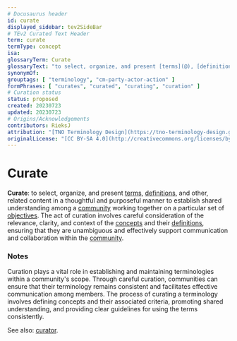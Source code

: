 ```yaml
---
# Docusaurus header
id: curate
displayed_sidebar: tev2SideBar
# TEv2 Curated Text Header
term: curate
termType: concept
isa:
glossaryTerm: Curate
glossaryText: "to select, organize, and present [terms](@), [definitions](@), and other, related content in a thoughtful and purposeful manner to establish shared understanding among a [community](@) working together on a particular set of [objectives](@)."
synonymOf:
grouptags: [ "terminology", "cm-party-actor-action" ]
formPhrases: [ "curates", "curated", "curating", "curation" ]
# Curation status
status: proposed
created: 20230723
updated: 20230723
# Origins/Acknowledgements
contributors: RieksJ
attribution: "[TNO Terminology Design](https://tno-terminology-design.github.io/tev2-specifications/docs)"
originalLicense: "[CC BY-SA 4.0](http://creativecommons.org/licenses/by-sa/4.0/?ref=chooser-v1)"
---
```


# Curate

**Curate**: to select, organize, and present [terms](@), [definitions](@), and other, related content in a thoughtful and purposeful manner to establish shared understanding among a [community](@) working together on a particular set of [objectives](@). The act of curation involves careful consideration of the relevance, clarity, and context of the [concepts](@) and their [definitions](@), ensuring that they are unambiguous and effectively support communication and collaboration within the [community](@).

### Notes

Curation plays a vital role in establishing and maintaining terminologies within a community's scope. Through careful curation, communities can ensure that their terminology remains consistent and facilitates effective communication among members. The process of curating a terminology involves defining concepts and their associated criteria, promoting shared understanding, and providing clear guidelines for using the terms consistently.

See also: [curator](@).
